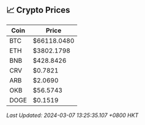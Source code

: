 ## 📈 Crypto Prices

| Coin | Price |
| ---- | ----- |
| BTC | $66118.0480 |
| ETH | $3802.1798 |
| BNB | $428.8426 |
| CRV | $0.7821 |
| ARB | $2.0690 |
| OKB | $56.5743 |
| DOGE | $0.1519 |

_Last Updated: 2024-03-07 13:25:35.107 +0800 HKT_
